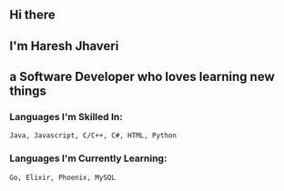 ## Hi there
## I'm Haresh Jhaveri
## a Software Developer who loves learning new things

### Languages I'm Skilled In:
```
Java, Javascript, C/C++, C#, HTML, Python
```

### Languages I'm Currently Learning:
```
Go, Elixir, Phoenix, MySQL
```
<!--
**hjhave/hjhave** is a ✨ _special_ ✨ repository because its `README.md` (this file) appears on your GitHub profile.

Here are some ideas to get you started:

- 🔭 I’m currently working on ...
- 🌱 I’m currently learning ...
- 👯 I’m looking to collaborate on ...
- 🤔 I’m looking for help with ...
- 💬 Ask me about ...
- 📫 How to reach me: ...
- 😄 Pronouns: ...
- ⚡ Fun fact: ...
-->
